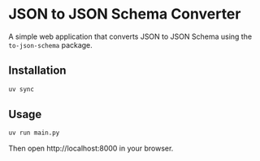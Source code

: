 # JSON to JSON Schema Converter

A simple web application that converts JSON to JSON Schema using the `to-json-schema` package.


## Installation

```bash
uv sync
```

## Usage

```bash
uv run main.py
```

Then open http://localhost:8000 in your browser.
